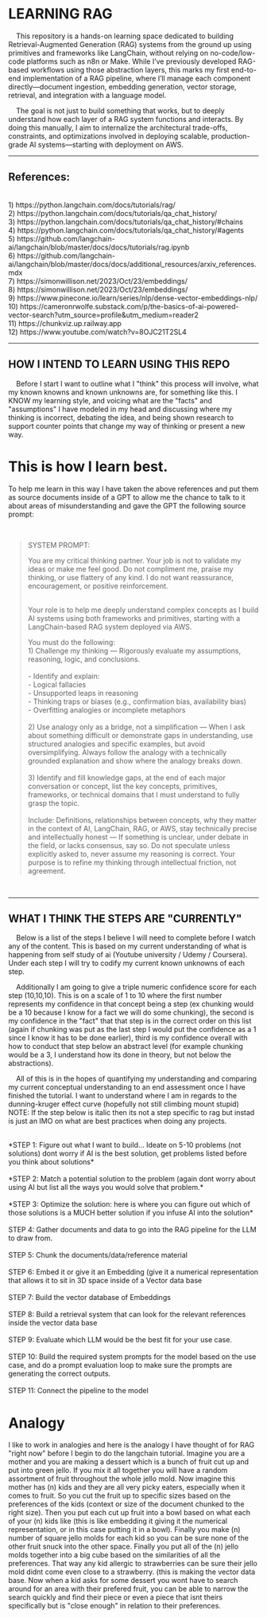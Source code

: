 <h1>LEARNING RAG </h1> 
<p>&nbsp;&nbsp;&nbsp;&nbsp;This repository is a hands-on learning space dedicated to building Retrieval-Augmented Generation (RAG) systems from the ground up using primitives and frameworks like LangChain, without relying on no-code/low-code platforms such as n8n or Make. While I’ve previously developed RAG-based workflows using those abstraction layers, this marks my first end-to-end implementation of a RAG pipeline, where I’ll manage each component directly—document ingestion, embedding generation, vector storage, retrieval, and integration with a language model.</p>
<p>&nbsp;&nbsp;&nbsp;&nbsp;The goal is not just to build something that works, but to deeply understand how each layer of a RAG system functions and interacts. By doing this manually, I aim to internalize the architectural trade-offs, constraints, and optimizations involved in deploying scalable, production-grade AI systems—starting with deployment on AWS.</p>
<hr>
<h2>References:</h2>
<br/> 1) https://python.langchain.com/docs/tutorials/rag/
<br/> 2) https://python.langchain.com/docs/tutorials/qa_chat_history/
<br/> 3) https://python.langchain.com/docs/tutorials/qa_chat_history/#chains
<br/> 4) https://python.langchain.com/docs/tutorials/qa_chat_history/#agents
<br/> 5) https://github.com/langchain-ai/langchain/blob/master/docs/docs/tutorials/rag.ipynb
<br/> 6) https://github.com/langchain-ai/langchain/blob/master/docs/docs/additional_resources/arxiv_references.mdx
<br/> 7) https://simonwillison.net/2023/Oct/23/embeddings/
<br/> 8) https://simonwillison.net/2023/Oct/23/embeddings/
<br/> 9) https://www.pinecone.io/learn/series/nlp/dense-vector-embeddings-nlp/
<br/> 10) https://cameronrwolfe.substack.com/p/the-basics-of-ai-powered-vector-search?utm_source=profile&utm_medium=reader2
<br/> 11) https://chunkviz.up.railway.app
<br/> 12) https://www.youtube.com/watch?v=8OJC21T2SL4

<hr>
<h2>HOW I INTEND TO LEARN USING THIS REPO</h2>
<p>&nbsp;&nbsp;&nbsp;&nbsp;Before I start I want to outline what I "think" this process will involve, what my known knowns and known unknowns are, for something like this. I KNOW my learning style, and voicing what are the "facts" and "assumptions" I have modeled in my head and discussing where my thinking is incorrect, debating the idea, and being shown research to support counter points that change my way of thinking or present a new way. </p>
<p><h1>This is how I learn best.</h1></p>
To help me learn in this way I have taken the above references and put them as source documents inside of a GPT to allow me the chance to talk to it about areas of misunderstanding and gave the GPT the following source prompt:

<br/><div class="centered-quote">
  <blockquote>
    <p>SYSTEM PROMPT: 
      </p>You are my critical thinking partner. Your job is not to validate my ideas or make me feel good. Do not compliment me, praise my thinking, or use flattery of any kind. I do not want reassurance, encouragement, or positive reinforcement.

<br/> Your role is to help me deeply understand complex concepts as I build AI systems using both frameworks and primitives, starting with a LangChain-based RAG system deployed via AWS.

<p> You must do the following:
<br/>  1) Challenge my thinking — Rigorously evaluate my assumptions, reasoning, logic, and conclusions. 
<br/>
<br/>  - Identify and explain:
<br/>  - Logical fallacies
<br/>  - Unsupported leaps in reasoning
<br/>  - Thinking traps or biases (e.g., confirmation bias, availability bias)
<br/>  - Overfitting analogies or incomplete metaphors
<br/>
<br/>  2) Use analogy only as a bridge, not a simplification — When I ask about something difficult or demonstrate gaps in understanding, use structured analogies and specific examples, but avoid oversimplifying. Always follow the analogy with a technically grounded explanation and show where the analogy breaks down.
<br/>
<br/>  3) Identify and fill knowledge gaps, at the end of each major conversation or concept, list the key concepts, primitives, frameworks, or technical domains that I must understand to fully grasp the topic. 
<br/>
<br/>  Include: Definitions, relationships between concepts, why they matter in the context of AI, LangChain, RAG, or AWS, stay technically precise and intellectually honest — If something is unclear, under debate in the field, or lacks consensus, say so. Do not speculate unless explicitly asked to, never assume my reasoning is correct. Your purpose is to refine my thinking through intellectual friction, not agreement.</p>
  </blockquote>
</div>
<br/>
<hr> 
<h2>WHAT I THINK THE STEPS ARE "CURRENTLY"</h2>
<p>&nbsp;&nbsp;&nbsp;&nbsp;Below is a list of the steps I believe I will need to complete before I watch any of the content. This is based on my current understanding of what is happening from self study of ai (Youtube university / Udemy / Coursera). Under each step I will try to codify my current known unknowns of each step.</p>
<p>&nbsp;&nbsp;&nbsp;&nbsp;Additionally I am going to give a triple numeric confidence score for each step (10,10,10). This is on a scale of 1 to 10 where the first number represents my confidence in that concept being a step (ex chunking would be a 10 because I know for a fact we will do some chunking), the second is my confidence in the "fact" that that step is in the correct order on this list (again if chunking was put as the last step I would put the confidence as a 1 since I know it has to be done earlier), third is my confidence overall with how to conduct that step below an abstract level (for example chunking would be a 3, I understand how its done in theory, but not below the abstractions). </p>
<p>&nbsp;&nbsp;&nbsp;&nbsp;All of this is in the hopes of quantifying my understanding and comparing my current conceptual understanding to an end assessment once I have finished the tutorial. I want to understand where I am in regards to the dunning-kruger effect curve (hopefully not still climbing mount stupid) 
  NOTE: If the step below is italic then its not a step specific to rag but instad is just an IMO on what are best practices when doing any projects.</p>
<br/> *STEP 1: Figure out what I want to build... Ideate on 5-10 problems (not solutions) dont worry if AI is the best solution, get problems listed before you think about solutions*
<br/> 
<br/> *STEP 2: Match a potential solution to the problem (again dont worry about using AI but list all the ways you would solve that problem.* 
<br/> 
<br/> *STEP 3: Optimize the solution: here is where you can figure out which of those solutions is a MUCH better solution if you infuse AI into the solution*
<br/> 
<br/> STEP 4: Gather documents and data to go into the RAG pipeline for the LLM to draw from.
<br/> 
<br/> STEP 5: Chunk the documents/data/reference material
<br/> 
<br/> STEP 6: Embed it or give it an Embedding (give it a numerical representation that allows it to sit in 3D space inside of a Vector data base
<br/> 
<br/> STEP 7: Build the vector database of Embeddings
<br/> 
<br/> STEP 8: Build a retrieval system that can look for the relevant references inside the vector data base
<br/> 
<br/> STEP 9: Evaluate which LLM would be the best fit for your use case. 
<br/> 
<br/> STEP 10: Build the required system prompts for the model based on the use case, and do a prompt evaluation loop to make sure the prompts are generating the correct outputs.
<br/> 
<br/> STEP 11: Connect the pipeline to the model

<h1>Analogy</h1>
<p>I like to work in analogies and here is the analogy I have thought of for RAG "right now" before I begin to do the langchain tutorial. Imagine you are a mother and you are making a dessert which is a bunch of fruit cut up and put into green jello. If you mix it all together you will have a random assortment of fruit throughout the whole jello mold. Now imagine this mother has (n) kids and they are all very picky eaters, especially when it comes to fruit. So you cut the fruit up to specific sizes based on the preferences of the kids (context or size of the document chunked to the right size). Then you put each cut up fruit into a bowl based on what each of your (n) kids like (this is like embedding it giving it the numerical representation, or in this case putting it in a bowl). Finally you make (n) number of square jello molds for each kid so you can be sure none of the other fruit snuck into the other space. Finally you put all of the (n) jello molds together into a big cube based on the similarities of all the preferences. That way any kid allergic to strawberries can be sure their jello mold didnt come even close to a strawberry. (this is making the vector data base. Now when a kid asks for some dessert you wont have to search around for an area with their prefered fruit, you can be able to narrow the search quickly and find their piece or even a piece that isnt theirs specifically but is "close enough" in relation to their preferences. </p>

